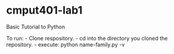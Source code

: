 # cmput401-lab1

Basic Tutorial to Python

To run: 
	- Clone respository.
	- cd into the directory you cloned the repository.
	- execute: python name-family.py -v
